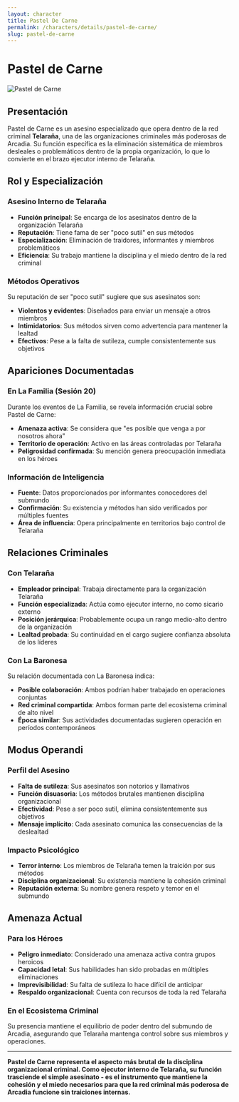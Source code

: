 ```yaml
---
layout: character
title: Pastel De Carne
permalink: /characters/details/pastel-de-carne/
slug: pastel-de-carne
---
```


# Pastel de Carne

<div class="character-photo">
  <img src="{{ site.baseurl }}/assets/img/characters/Pastel de carne.png" alt="Pastel de Carne" />
</div>

## Presentación
Pastel de Carne es un asesino especializado que opera dentro de la red criminal **Telaraña**, una de las organizaciones criminales más poderosas de Arcadia. Su función específica es la eliminación sistemática de miembros desleales o problemáticos dentro de la propia organización, lo que lo convierte en el brazo ejecutor interno de Telaraña.

## Rol y Especialización

### **Asesino Interno de Telaraña**
- **Función principal**: Se encarga de los asesinatos dentro de la organización Telaraña
- **Reputación**: Tiene fama de ser "poco sutil" en sus métodos
- **Especialización**: Eliminación de traidores, informantes y miembros problemáticos
- **Eficiencia**: Su trabajo mantiene la disciplina y el miedo dentro de la red criminal

### **Métodos Operativos**
Su reputación de ser "poco sutil" sugiere que sus asesinatos son:
- **Violentos y evidentes**: Diseñados para enviar un mensaje a otros miembros
- **Intimidatorios**: Sus métodos sirven como advertencia para mantener la lealtad
- **Efectivos**: Pese a la falta de sutileza, cumple consistentemente sus objetivos

## Apariciones Documentadas

### **En La Familia (Sesión 20)**
Durante los eventos de La Familia, se revela información crucial sobre Pastel de Carne:
- **Amenaza activa**: Se considera que "es posible que venga a por nosotros ahora"
- **Territorio de operación**: Activo en las áreas controladas por Telaraña
- **Peligrosidad confirmada**: Su mención genera preocupación inmediata en los héroes

### **Información de Inteligencia**
- **Fuente**: Datos proporcionados por informantes conocedores del submundo
- **Confirmación**: Su existencia y métodos han sido verificados por múltiples fuentes
- **Área de influencia**: Opera principalmente en territorios bajo control de Telaraña

## Relaciones Criminales

### **Con Telaraña**
- **Empleador principal**: Trabaja directamente para la organización Telaraña
- **Función especializada**: Actúa como ejecutor interno, no como sicario externo
- **Posición jerárquica**: Probablemente ocupa un rango medio-alto dentro de la organización
- **Lealtad probada**: Su continuidad en el cargo sugiere confianza absoluta de los líderes

### **Con La Baronesa**
Su relación documentada con La Baronesa indica:
- **Posible colaboración**: Ambos podrían haber trabajado en operaciones conjuntas
- **Red criminal compartida**: Ambos forman parte del ecosistema criminal de alto nivel
- **Época similar**: Sus actividades documentadas sugieren operación en períodos contemporáneos

## Modus Operandi

### **Perfil del Asesino**
- **Falta de sutileza**: Sus asesinatos son notorios y llamativos
- **Función disuasoria**: Los métodos brutales mantienen disciplina organizacional
- **Efectividad**: Pese a ser poco sutil, elimina consistentemente sus objetivos
- **Mensaje implícito**: Cada asesinato comunica las consecuencias de la deslealtad

### **Impacto Psicológico**
- **Terror interno**: Los miembros de Telaraña temen la traición por sus métodos
- **Disciplina organizacional**: Su existencia mantiene la cohesión criminal
- **Reputación externa**: Su nombre genera respeto y temor en el submundo

## Amenaza Actual

### **Para los Héroes**
- **Peligro inmediato**: Considerado una amenaza activa contra grupos heroicos
- **Capacidad letal**: Sus habilidades han sido probadas en múltiples eliminaciones
- **Imprevisibilidad**: Su falta de sutileza lo hace difícil de anticipar
- **Respaldo organizacional**: Cuenta con recursos de toda la red Telaraña

### **En el Ecosistema Criminal**
Su presencia mantiene el equilibrio de poder dentro del submundo de Arcadia, asegurando que Telaraña mantenga control sobre sus miembros y operaciones.

---

**Pastel de Carne representa el aspecto más brutal de la disciplina organizacional criminal. Como ejecutor interno de Telaraña, su función trasciende el simple asesinato - es el instrumento que mantiene la cohesión y el miedo necesarios para que la red criminal más poderosa de Arcadia funcione sin traiciones internas.**